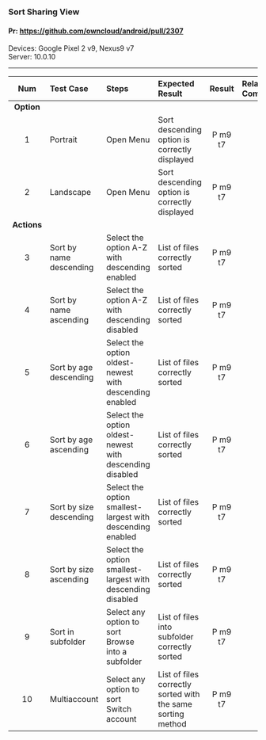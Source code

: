 ###  Sort Sharing View

#### Pr: https://github.com/owncloud/android/pull/2307

Devices: Google Pixel 2 v9, Nexus9 v7<br>
Server: 10.0.10

---

 
| Num | Test Case | Steps | Expected Result | Result | Related Comment |
:------: | :------------- | :------------- | :-------------- | :-----: | :------
|**Option**||||||
| 1 | Portrait | Open Menu | Sort descending option is correctly displayed | P m9 t7 |  |
| 2 | Landscape | Open Menu | Sort descending option is correctly displayed | P m9 t7 |  |
|**Actions**||||||
| 3 | Sort by name descending | Select the option A-Z with descending enabled<br> | List of files correctly sorted<br> | P m9 t7 |  |
| 4 | Sort by name ascending | Select the option A-Z with descending disabled<br> | List of files correctly sorted<br> | P m9 t7 |  |
| 5 | Sort by age descending | Select the option oldest-newest with descending enabled<br> | List of files correctly sorted<br> | P m9 t7 |  |
| 6 | Sort by age ascending | Select the option oldest-newest with descending disabled<br> | List of files correctly sorted<br> | P m9 t7 |  |
| 7 | Sort by size descending | Select the option smallest-largest with descending enabled<br> | List of files correctly sorted<br> | P m9 t7 |  |
| 8 | Sort by size ascending | Select the option smallest-largest with descending disabled<br> | List of files correctly sorted<br> | P m9 t7 | |
| 9 | Sort in subfolder | Select any option to sort<br>Browse into a subfolder | List of files  into subfolder correctly sorted<br> | P m9 t7 |  |
| 10 | Multiaccount| Select any option to sort<br>Switch account | List of files correctly sorted with the same sorting method<br> | P m9 t7 |  |

